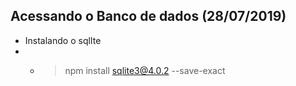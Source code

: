 ## Acessando o Banco de dados (28/07/2019)

- Instalando o sqlIte
- - > npm install sqlite3@4.0.2 --save-exact
